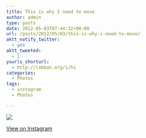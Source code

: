 ```yaml
---
title: This is why I need to move
author: admin
type: posts
date: 2012-05-03T07:44:32+00:00
url: /posts/2012/05/03/this-is-why-i-need-to-move/
aktt_notify_twitter:
  - yes
aktt_tweeted:
  - 1
yourls_shorturl:
  - http://lobban.org/i/hi
categories:
  - Photos
tags:
  - instagram
  - Photos

---
```

![][1]

[View on Instagram][2]

 [1]: http://lobban.org/wp-content/uploads/HLIC/7325c70fafa6ee2751c8a44d697c53b4.jpg
 [2]: http://instagr.am/p/KKA1_cqluZ/
